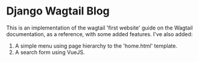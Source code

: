 # Django Wagtail Blog

This is an implementation of the wagtail 'first website' guide on the Wagtail documentation, as a reference, with some added features.
I've also added:
1. A simple menu using page hierarchy to the 'home.html' template.
2. A search form using VueJS.


